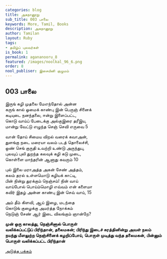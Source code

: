 ```yaml
---
categories: blog
title: அகநானூறு
sub_title: 003 பாலை
keywords: More, Tamil, Books
description: அகநானூறு
author: Tamilan
layout: Ruby
tags:
- தமிழ்ப் புலவர்கள்
is_book: 1
permalink: agananooru_8
featured: /images/noolkal_96_6.png
order: 8
nool_publiser: இசையினி குழுமம்
---
```



## 003 பாலை

இருங் கழி முதலை மேஎந்தோல் அன்ன  
கருங் கால் ஓமைக் காண்பு இன் பெருஞ் சினைக்  
கடியுடை நனந்தலை, ஈன்று இளைப்பட்ட,  
கொடு வாய்ப் பேடைக்கு அல்குஇரை தரீஇய,  
மான்று வேட்டு எழுந்த செஞ் செவி எருவை 5

வான் தோய் சிமைய விறல் வரைக் கவாஅன்,  
துளங்கு நடை மரையா வலம் படத் தொலைச்சி,  
ஒண் செங் குருதி உவற்றி உண்டு அருந்துபு,  
புலவுப் புலி துறந்த கலவுக் கழி கடு முடை,  
கொள்ளை மாந்தரின் ஆனாது கவரும் 10

புல் இலை மராஅத்த அகன் சேண் அத்தம்,  
கலம் தரல் உள்ளமொடு கழியக் காட்டி,  
பின் நின்று துரக்கும் நெஞ்சம்! நின் வாய்  
வாய்போல் பொய்ம்மொழி எவ்வம் என் களைமா  
கவிர் இதழ் அன்ன காண்பு இன் செவ் வாய், 15

அம் தீம் கிளவி, ஆய் இழை, மடந்தை  
கொடுங் குழைக்கு அமர்த்த நோக்கம்  
நெடுஞ் சேண் ஆர் இடை விலங்கும் ஞான்றே?

**முன் ஒரு காலத்து, நெஞ்சினால் பொருள்  
வலிக்கப்பட்டுப் பிரிந்தான், தலைமகன்; பிரிந்து இடைச் சுரத்தினின்று அவள் நலம்  
நயந்து மீளலுற்ற நெஞ்சினைக் கழறிப்போய், பொருள் முடித்து வந்த தலைமகன், பின்னும்  
பொருள் வலிக்கப்பட்ட பிரிந்தான்**

[அடுத்த பக்கம்](agananooru_9)